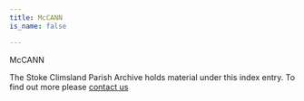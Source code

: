```yaml
---
title: McCANN
is_name: false

---
```


McCANN


The Stoke Climsland Parish Archive holds material under this index entry. To find out more please [contact us](/contact/)
